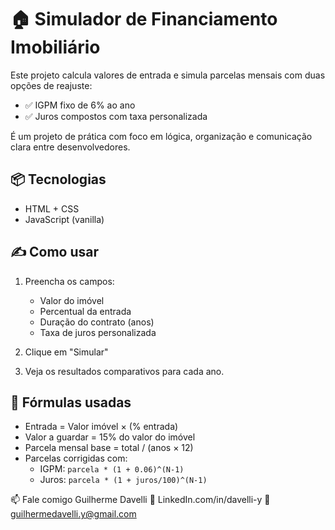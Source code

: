 # 🏠 Simulador de Financiamento Imobiliário

Este projeto calcula valores de entrada e simula parcelas mensais com duas opções de reajuste:

- ✅ IGPM fixo de 6% ao ano
- ✅ Juros compostos com taxa personalizada

É um projeto de prática com foco em lógica, organização e comunicação clara entre desenvolvedores.

## 📦 Tecnologias
- HTML + CSS
- JavaScript (vanilla)

## ✍️ Como usar

1. Preencha os campos:
   - Valor do imóvel
   - Percentual da entrada
   - Duração do contrato (anos)
   - Taxa de juros personalizada

2. Clique em "Simular"

3. Veja os resultados comparativos para cada ano.

## 📐 Fórmulas usadas

- Entrada = Valor imóvel × (% entrada)
- Valor a guardar = 15% do valor do imóvel
- Parcela mensal base = total / (anos × 12)
- Parcelas corrigidas com:
  - IGPM: `parcela * (1 + 0.06)^(N-1)`
  - Juros: `parcela * (1 + juros/100)^(N-1)`

📫 Fale comigo
Guilherme Davelli
🔗 LinkedIn.com/in/davelli-y
📧 guilhermedavelli.y@gmail.com
